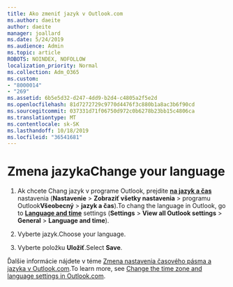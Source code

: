 ```yaml
---
title: Ako zmeniť jazyk v Outlook.com
ms.author: daeite
author: daeite
manager: joallard
ms.date: 5/24/2019
ms.audience: Admin
ms.topic: article
ROBOTS: NOINDEX, NOFOLLOW
localization_priority: Normal
ms.collection: Adm_O365
ms.custom:
- "8000014"
- "269"
ms.assetid: 6b5e5d32-d247-4dd9-b2d4-c4805a2f5e2d
ms.openlocfilehash: 81d7272729c9770d4476f3c880b1a8ac3b6f90cd
ms.sourcegitcommit: 037331d71f06750d972c0b6278b23bb15c4806ca
ms.translationtype: MT
ms.contentlocale: sk-SK
ms.lasthandoff: 10/18/2019
ms.locfileid: "36541681"
---
```

# <a name="change-your-language"></a><span data-ttu-id="10d80-102">Zmena jazyka</span><span class="sxs-lookup"><span data-stu-id="10d80-102">Change your language</span></span>

1. <span data-ttu-id="10d80-103">Ak chcete Chang jazyk v programe Outlook, prejdite [**na jazyk a čas**](https://outlook.live.com/mail/options/general/timeAndLanguage/regional) nastavenia (**Nastavenie** \> **Zobraziť všetky nastavenia** > programu Outlook**Všeobecný** > **jazyk a čas**).</span><span class="sxs-lookup"><span data-stu-id="10d80-103">To chang the language in Outlook, go to [**Language and time**](https://outlook.live.com/mail/options/general/timeAndLanguage/regional) settings (**Settings** \> **View all Outlook settings** > **General** > **Language and time**).</span></span>

2. <span data-ttu-id="10d80-104">Vyberte jazyk.</span><span class="sxs-lookup"><span data-stu-id="10d80-104">Choose your language.</span></span>

3. <span data-ttu-id="10d80-105">Vyberte položku **Uložiť**.</span><span class="sxs-lookup"><span data-stu-id="10d80-105">Select **Save**.</span></span>

<span data-ttu-id="10d80-106">Ďalšie informácie nájdete v téme [Zmena nastavenia časového pásma a jazyka v Outlook.com](https://go.microsoft.com/fwlink/p/?linkid=873132).</span><span class="sxs-lookup"><span data-stu-id="10d80-106">To learn more, see [Change the time zone and language settings in Outlook.com](https://go.microsoft.com/fwlink/p/?linkid=873132).</span></span>